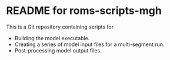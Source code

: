 # README for roms-scripts-mgh

This is a Git repository containing scripts for

* Building the model executable.
* Creating a series of model input files for a multi-segment run.
* Post-processing model output files.

